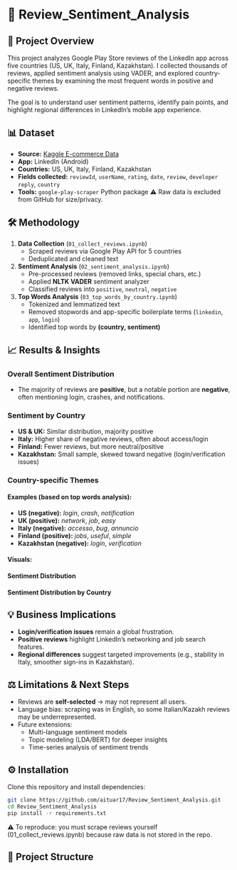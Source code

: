 # 📱 Review_Sentiment_Analysis

## 📌 Project Overview
This project analyzes Google Play Store reviews of the LinkedIn app across five countries (US, UK, Italy, Finland, Kazakhstan).
I collected thousands of reviews, applied sentiment analysis using VADER, and explored country-specific themes by examining the most frequent words in positive and negative reviews.

The goal is to understand user sentiment patterns, identify pain points, and highlight regional differences in LinkedIn’s mobile app experience.

## 📊 Dataset
- **Source:** [Kaggle E-commerce Data](https://play.google.com/store/apps/details?id=com.linkedin.android&pli=1)
- **App:** LinkedIn (Android)
- **Countries:** US, UK, Italy, Finland, Kazakhstan
- **Fields collected:** `reviewId`, `userName`, `rating`, `date`, `review`, `developer reply`, `country`
- **Tools:** `google-play-scraper` Python package
⚠️ Raw data is excluded from GitHub for size/privacy.

## 🛠️ Methodology
1. **Data Collection** (`01_collect_reviews.ipynb`)
    - Scraped reviews via Google Play API for 5 countries
    - Deduplicated and cleaned text
2. **Sentiment Analysis** (`02_sentiment_analysis.ipynb`)
    - Pre-processed reviews (removed links, special chars, etc.)
    - Applied **NLTK VADER** sentiment analyzer
    - Classified reviews into `positive`, `neutral`, `negative`
3. **Top Words Analysis** (`03_top_words_by_country.ipynb`)
    - Tokenized and lemmatized text
    - Removed stopwords and app-specific boilerplate terms (`linkedin`, `app`, `login`)
    - Identified top words by **(country, sentiment)**
  
## 📈 Results & Insights
### Overall Sentiment Distribution
- The majority of reviews are **positive**, but a notable portion are **negative**, often mentioning login, crashes, and notifications.

### Sentiment by Country
- **US & UK:** Similar distribution, majority positive
- **Italy:** Higher share of negative reviews, often about access/login
- **Finland:** Fewer reviews, but more neutral/positive
- **Kazakhstan:** Small sample, skewed toward negative (login/verification issues)

### Country-specific Themes
#### Examples (based on top words analysis):
- **US (negative):** *login*, *crash*, *notification*
- **UK (positive):** *network*, *job*, *easy*
- **Italy (negative):** *accesso*, *bug*, *annuncio*
- **Finland (positive):** *jobs*, *useful*, *simple*
- **Kazakhstan (negative):** *login*, *verification*

#### Visuals:
#### Sentiment Distribution
#### Sentiment Distribution by Country

## 💡 Business Implications
- **Login/verification issues** remain a global frustration.
- **Positive reviews** highlight LinkedIn’s networking and job search features.
- **Regional differences** suggest targeted improvements (e.g., stability in Italy, smoother sign-ins in Kazakhstan).

## ⚖️ Limitations & Next Steps
- Reviews are **self-selected** → may not represent all users.
- Language bias: scraping was in English, so some Italian/Kazakh reviews may be underrepresented.
- Future extensions:
    - Multi-language sentiment models
    - Topic modeling (LDA/BERT) for deeper insights
    - Time-series analysis of sentiment trends
 
## ⚙️ Installation
Clone this repository and install dependencies:

```bash
git clone https://github.com/aituar17/Review_Sentiment_Analysis.git
cd Review_Sentiment_Analysis
pip install -r requirements.txt
```

⚠️ To reproduce: you must scrape reviews yourself (01_collect_reviews.ipynb) because raw data is not stored in the repo.

## 📂 Project Structure
